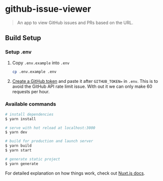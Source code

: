 # github-issue-viewer

> An app to view GitHub issues and PRs based on the URL.

## Build Setup

### Setup .env

1. Copy `.env.example` into `.env`
   ```bash
   cp .env.example .env
   ```
2. [Create a GitHub token](https://github.com/settings/tokens/new?scopes=public_repo&description=GitHub%20Issue%20Viewer) and paste it after `GITHUB_TOKEN=` in `.env`. This is to avoid the GitHub API rate limit issue. With out it we can only make 60 requests per hour.

### Available commands

```bash
# install dependencies
$ yarn install

# serve with hot reload at localhost:3000
$ yarn dev

# build for production and launch server
$ yarn build
$ yarn start

# generate static project
$ yarn generate
```

For detailed explanation on how things work, check out [Nuxt.js docs](https://nuxtjs.org).
